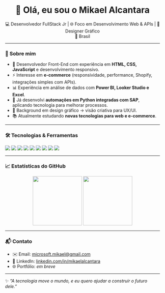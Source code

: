 <h1 align="center">👋 Olá, eu sou o Mikael Alcantara</h1>

<p align="center">
  💻 Desenvolvedor FullStack Jr | 🌐 Foco em Desenvolvimento Web & APIs | 🎨 Designer Gráfico <br>
  📍 Brasil
</p>

---

### 🚀 Sobre mim
- 🎯 Desenvolvedor Front-End com experiência em **HTML, CSS, JavaScript** e desenvolvimento responsivo.  
- ⚡ Interesse em **e-commerce** (responsividade, performance, Shopify, integrações simples com APIs).  
- 📊 Experiência em análise de dados com **Power BI, Looker Studio e Excel**.  
- 🔧 Já desenvolvi **automações em Python integradas com SAP**, aplicando tecnologia para melhorar processos.  
- 🎨 Background em design gráfico → visão criativa para UX/UI.  
- 📚 Atualmente estudando **novas tecnologias para web e e-commerce**.  

---
 
### 🛠️ Tecnologias & Ferramentas
<p>
  <img src="https://img.shields.io/badge/HTML5-E34F26?style=for-the-badge&logo=html5&logoColor=white"/>
  <img src="https://img.shields.io/badge/CSS3-1572B6?style=for-the-badge&logo=css3&logoColor=white"/>
  <img src="https://img.shields.io/badge/JavaScript-F7DF1E?style=for-the-badge&logo=javascript&logoColor=black"/>
  <img src="https://img.shields.io/badge/Shopify-96BF48?style=for-the-badge&logo=shopify&logoColor=white"/>
  <img src="https://img.shields.io/badge/API-005571?style=for-the-badge&logo=fastapi&logoColor=white"/>
  <img src="https://img.shields.io/badge/Python-3776AB?style=for-the-badge&logo=python&logoColor=white"/>
  <img src="https://img.shields.io/badge/Power%20BI-F2C811?style=for-the-badge&logo=powerbi&logoColor=black"/>
  <img src="https://img.shields.io/badge/Looker%20Studio-4285F4?style=for-the-badge&logo=google&logoColor=white"/>
  <img src="https://img.shields.io/badge/GitHub-181717?style=for-the-badge&logo=github&logoColor=white"/>
</p>

---

### 📈 Estatísticas do GitHub
<p align="center">
  <img height="160em" src="https://github-readme-stats.vercel.app/api?username=MikaelAlcantara&show_icons=true&theme=v&count_private=true"/>
  <img height="160em" src="https://github-readme-stats.vercel.app/api/top-langs/?username=MikaelAlcantara&layout=compact&theme=tokyonight"/>
</p>

---

### 📬 Contato
- ✉️ Email: [microsoft.mikael@gmail.com](mailto:microsoft.mikael@gmail.com)  
- 💼 LinkedIn: [linkedin.com/in/mikaelalcantara](https://linkedin.com/in/mikaelalcantara)  
- 🌐 Portfólio: *em breve*  

---

✨ *“A tecnologia move o mundo, e eu quero ajudar a construir o futuro dele.”*
